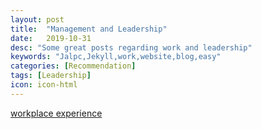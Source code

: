 ```yaml
---
layout: post
title:  "Management and Leadership"
date:   2019-10-31
desc: "Some great posts regarding work and leadership"
keywords: "Jalpc,Jekyll,work,website,blog,easy"
categories: [Recommendation]
tags: [Leadership]
icon: icon-html
---
```


[workplace experience](https://sponsored.qz.com/citrix/syllabus/)
